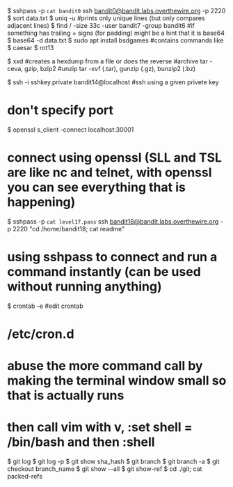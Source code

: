 $ sshpass -p `cat bandit0` ssh bandit0@bandit.labs.overthewire.org -p 2220
$ sort data.txt
$ uniq -u
#prints only unique lines (but only compares adjacent lines)
$ find / -size 33c -user bandit7 -group bandit6
#if something has trailing = signs (for padding) might be a hint that it is base64
$ base64 -d data.txt
$ sudo apt install bsdgames
#contains commands like
$ caesar
$ rot13

$ xxd
#creates a hexdump from a file or does the reverse
#archive tar -ceva, gzip, bzip2
#unzip tar -xvf (.tar), gunzip (.gz), bunzip2 (.bz)

$ ssh -i sshkey.private bandit14@localhost
#ssh using a given privete key
# don't specify port

$ openssl s_client -connect localhost:30001
# connect using openssl (SLL and TSL are like nc and telnet, with openssl you can see everything that is happening)

$ sshpass -p `cat level17.pass` ssh bandit18@bandit.labs.overthewire.org -p 2220 "cd /home/bandit18; cat readme"
# using sshpass to connect and run a command instantly (can be used without running anything)

$ crontab -e #edit crontab
# /etc/cron.d

# abuse the more command call by making the terminal window small so that is actually runs
# then call vim with v, :set shell = /bin/bash and then :shell

$ git log
$ git log -p
$ git show sha_hash
$ git branch
$ git branch -a
$ git checkout branch_name
$ git show --all
$ git show-ref
$ cd ./git; cat packed-refs


